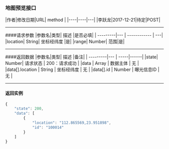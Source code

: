 ### 地图预览接口

|作者|修改日期|URL| method |
|----|----|---|
|李跃龙|2017-12-21|待定|POST|

------------

####请求参数
|参数名|类型| 描述 |是否必填|
| ---------|--- | ------------ | ---|
|location| String| 坐标经纬度 |是|
|range| Number| 范围|是|

-------------------------------
####返回数据
|参数名|类型| 描述 |备注|
| ---------|--- | -----|------|
|state| Number| 请求状态 | 200：请求成功 |
|data | Array | 数据主体 | 无 |
|data[].location | String | 坐标经纬度 | 无 |
|data[].id | Number | 曝光信息ID | 无 |

-------------------------------------
#### 返回实例
```javascript
{
    "state": 200,
    "data": [
        {
            "location": "112.865569,23.951898",
            "id": "100014"
        }
    ]
}
```

